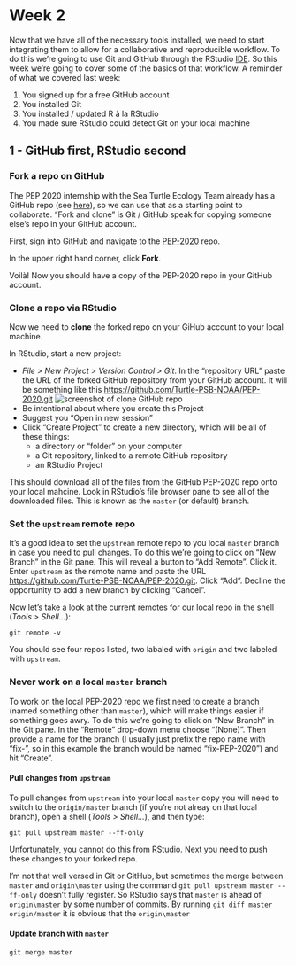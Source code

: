 Week 2
======

Now that we have all of the necessary tools installed, we need to start
integrating them to allow for a collaborative and reproducible workflow.
To do this we’re going to use Git and GitHub through the RStudio
[IDE](https://en.wikipedia.org/wiki/Integrated_development_environment).
So this week we’re going to cover some of the basics of that workflow. A
reminder of what we covered last week:

1.  You signed up for a free GitHub account
2.  You installed Git
3.  You installed / updated R à la RStudio
4.  You made sure RStudio could detect Git on your local machine

1 - GitHub first, RStudio second
--------------------------------

### Fork a repo on GitHub

The PEP 2020 internship with the Sea Turtle Ecology Team already has a
GitHub repo (see [here](https://github.com/Turtle-PSB-NOAA/PEP-2020)),
so we can use that as a starting point to collaborate. “Fork and clone”
is Git / GitHub speak for copying someone else’s repo in your GitHub
account.

First, sign into GitHub and navigate to the
[PEP-2020](https://github.com/Turtle-PSB-NOAA/PEP-2020) repo.

In the upper right hand corner, click **Fork**.

Voilà! Now you should have a copy of the PEP-2020 repo in your GitHub
account.

### Clone a repo via RStudio

Now we need to **clone** the forked repo on your GiHub account to your
local machine.

In RStudio, start a new project:

-   *File &gt; New Project &gt; Version Control &gt; Git*. In the
    “repository URL” paste the URL of the forked GitHub repository from
    your GitHub account. It will be something like this
    <a href="https://github.com/Turtle-PSB-NOAA/PEP-2020.git" class="uri">https://github.com/Turtle-PSB-NOAA/PEP-2020.git</a>
    ![screenshot of clone GitHub repo](img/gihub_clone.GIF)
-   Be intentional about where you create this Project
-   Suggest you “Open in new session”
-   Click “Create Project” to create a new directory, which will be all
    of these things:
    -   a directory or “folder” on your computer
    -   a Git repository, linked to a remote GitHub repository
    -   an RStudio Project

This should download all of the files from the GitHub PEP-2020 repo onto
your local mahcine. Look in RStudio’s file browser pane to see all of
the downloaded files. This is known as the `master` (or default) branch.

### Set the `upstream` remote repo

It’s a good idea to set the `upstream` remote repo to you local `master`
branch in case you need to pull changes. To do this we’re going to click
on “New Branch” in the Git pane. This will reveal a button to “Add
Remote”. Click it. Enter `upstream` as the remote name and paste the URL
<a href="https://github.com/Turtle-PSB-NOAA/PEP-2020.git" class="uri">https://github.com/Turtle-PSB-NOAA/PEP-2020.git</a>.
Click “Add”. Decline the opportunity to add a new branch by clicking
“Cancel”.

Now let’s take a look at the current remotes for our local repo in the
shell (*Tools &gt; Shell…*):

`git remote -v`

You should see four repos listed, two labaled with `origin` and two
labeled with `upstream`.

### Never work on a local `master` branch

To work on the local PEP-2020 repo we first need to create a branch
(named something other than `master`), which will make things easier if
something goes awry. To do this we’re going to click on “New Branch” in
the Git pane. In the “Remote” drop-down menu choose “(None)”. Then
provide a name for the branch (I usually just prefix the repo name with
“fix-”, so in this example the branch would be named “fix-PEP-2020”) and
hit “Create”.

#### Pull changes from `upstream`

To pull changes from `upstream` into your local `master` copy you will
need to switch to the `origin/master` branch (if you’re not alreay on
that local branch), open a shell (*Tools &gt; Shell…*), and then type:

`git pull upstream master --ff-only`

Unfortunately, you cannot do this from RStudio. Next you need to push
these changes to your forked repo.

I’m not that well versed in Git or GitHub, but sometimes the merge
between `master` and `origin\master` using the command
`git pull upstream master --ff-only` doesn’t fully register. So RStudio
says that `master` is ahead of `origin\master` by some number of
commits. By running `git diff master origin/master` it is obvious that
the `origin\master`

#### Update branch with `master`

`git merge master`
